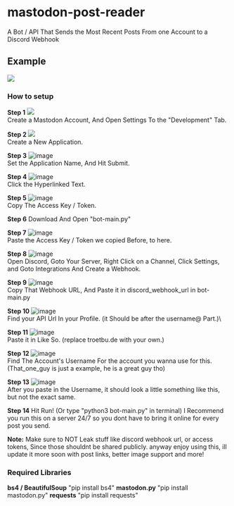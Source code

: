 # mastodon-post-reader
A Bot / API That Sends the Most Recent Posts From one Account to a Discord Webhook
## Example
<img src="https://media.discordapp.net/attachments/1180803359129747507/1195849693473816586/image.png?ex=65b57cd0&is=65a307d0&hm=bd3ec84ff18560c433008b9205ad0cd9f97a3a7ed828f8c7e5b3087d1b556df3&=&format=webp&quality=lossless">

### How to setup 

**Step 1**
<img src="https://github.com/dot-wuid/mastodon-post-reader/assets/125801210/0fa87975-ca25-4365-aa78-81d28f9d7442">
<br>
Create a Mastodon Account, And Open Settings To the "Development" Tab.

**Step 2**
<img src="https://github.com/dot-wuid/mastodon-post-reader/assets/125801210/650e2b56-5bf9-4161-a17f-67a59c333b70">
<br>
Create a New Application.

**Step 3**
![image](https://github.com/dot-wuid/mastodon-post-reader/assets/125801210/c75f1121-1a4d-4f0b-b350-d7db280c6f00)
<br>
Set the Application Name, And Hit Submit.

**Step 4**
![image](https://github.com/dot-wuid/mastodon-post-reader/assets/125801210/0e06bc5f-71ec-4987-a397-367d6e740456)
<br>
Click the Hyperlinked Text.

**Step 5**
![image](https://github.com/dot-wuid/mastodon-post-reader/assets/125801210/2206df39-3225-4249-8edf-3aba2c27d94b)
<br>
Copy The Access Key / Token.

**Step 6**
Download And Open "bot-main.py"

**Step 7**
![image](https://github.com/dot-wuid/mastodon-post-reader/assets/125801210/8eb88911-a453-43e3-8aab-413a4bdaa760)
<br>
Paste the Access Key / Token we copied Before, to here.

**Step 8**
![image](https://github.com/dot-wuid/mastodon-post-reader/assets/125801210/b1eba64b-b87e-4b9b-a256-b4b5b2d33ae6)
<br>
Open Discord, Goto Your Server, Right Click on a Channel, Click Settings, and Goto Integrations And Create a Webhook.

**Step 9**
![image](https://github.com/dot-wuid/mastodon-post-reader/assets/125801210/a4219c15-e245-464f-adcb-95e278f3a0c1)
<br>
Copy That Webhook URL, And Paste it in discord_webhook_url in bot-main.py

**Step 10**
![image](https://github.com/dot-wuid/mastodon-post-reader/assets/125801210/6f739f63-f73b-4938-8ba7-324ab107ea02)
<br>
Find your API Url In your Profile. (it Should be after the username@ Part.)\

**Step 11**
![image](https://github.com/dot-wuid/mastodon-post-reader/assets/125801210/9ac716a3-bcb6-4821-91b4-d2a228c649aa)
<br>
Paste it in Like So. (replace troetbu.de with your own.)

**Step 12**
![image](https://github.com/dot-wuid/mastodon-post-reader/assets/125801210/d21ef9e1-fb86-4e9f-bb2a-534cad5d532d)
<br>
Find The Account's Username For the account you wanna use for this. (That_one_guy is just a example, he is a great guy tho)

**Step 13**
![image](https://github.com/dot-wuid/mastodon-post-reader/assets/125801210/a31c4109-51de-4617-9bb5-e7eff6275d5f)
<br>
After you paste in the Username, it should look a little something like this, but not the exact same.

**Step 14**
Hit Run! (Or type "python3 bot-main.py" in terminal) I Recommend you run this on a server 24/7 so you dont have to bring it online for every post you send.

**Note:** 
Make sure to NOT Leak stuff like discord webhook url, or access tokens, Since those shouldnt be shared publicly.
anyway enjoy using this, ill update it more soon with post links, better image support and more!

### Required Libraries
**bs4 / BeautifulSoup** "pip install bs4"
**mastodon.py** "pip install mastodon.py"
**requests** "pip install requests"






